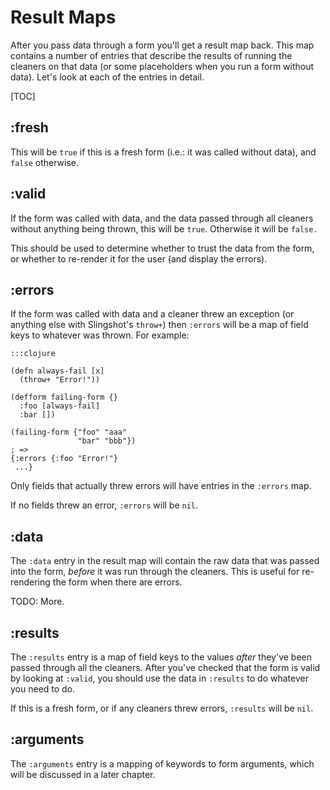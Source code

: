 Result Maps
===========

After you pass data through a form you'll get a result map back.  This map
contains a number of entries that describe the results of running the cleaners
on that data (or some placeholders when you run a form without data).  Let's
look at each of the entries in detail.

[TOC]

:fresh
------

This will be `true` if this is a fresh form (i.e.: it was called without data),
and `false` otherwise.

:valid
------

If the form was called with data, and the data passed through all cleaners
without anything being thrown, this will be `true`.  Otherwise it will be
`false.`

This should be used to determine whether to trust the data from the form, or
whether to re-render it for the user (and display the errors).

:errors
-------

If the form was called with data and a cleaner threw an exception (or anything
else with Slingshot's `throw+`) then `:errors` will be a map of field keys to
whatever was thrown.  For example:

    :::clojure

    (defn always-fail [x]
      (throw+ "Error!"))

    (defform failing-form {}
      :foo [always-fail]
      :bar [])

    (failing-form {"foo" "aaa"
                   "bar" "bbb"})
    ; =>
    {:errors {:foo "Error!"}
     ...}

Only fields that actually threw errors will have entries in the `:errors` map.

If no fields threw an error, `:errors` will be `nil`.

:data
-----

The `:data` entry in the result map will contain the raw data that was passed
into the form, *before* it was run through the cleaners.  This is useful for
re-rendering the form when there are errors.

TODO: More.

:results
--------

The `:results` entry is a map of field keys to the values *after* they've been
passed through all the cleaners.  After you've checked that the form is valid by
looking at `:valid`, you should use the data in `:results` to do whatever you
need to do.

If this is a fresh form, or if any cleaners threw errors, `:results` will be
`nil`.

:arguments
----------

The `:arguments` entry is a mapping of keywords to form arguments, which will be
discussed in a later chapter.

